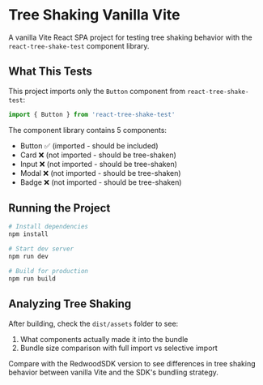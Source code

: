# Tree Shaking Vanilla Vite

A vanilla Vite React SPA project for testing tree shaking behavior with the `react-tree-shake-test` component library.

## What This Tests

This project imports only the `Button` component from `react-tree-shake-test`:

```jsx
import { Button } from 'react-tree-shake-test'
```

The component library contains 5 components:
- Button ✅ (imported - should be included)
- Card ❌ (not imported - should be tree-shaken)
- Input ❌ (not imported - should be tree-shaken)
- Modal ❌ (not imported - should be tree-shaken)
- Badge ❌ (not imported - should be tree-shaken)

## Running the Project

```bash
# Install dependencies
npm install

# Start dev server
npm run dev

# Build for production
npm run build
```

## Analyzing Tree Shaking

After building, check the `dist/assets` folder to see:
1. What components actually made it into the bundle
2. Bundle size comparison with full import vs selective import

Compare with the RedwoodSDK version to see differences in tree shaking behavior between vanilla Vite and the SDK's bundling strategy.
